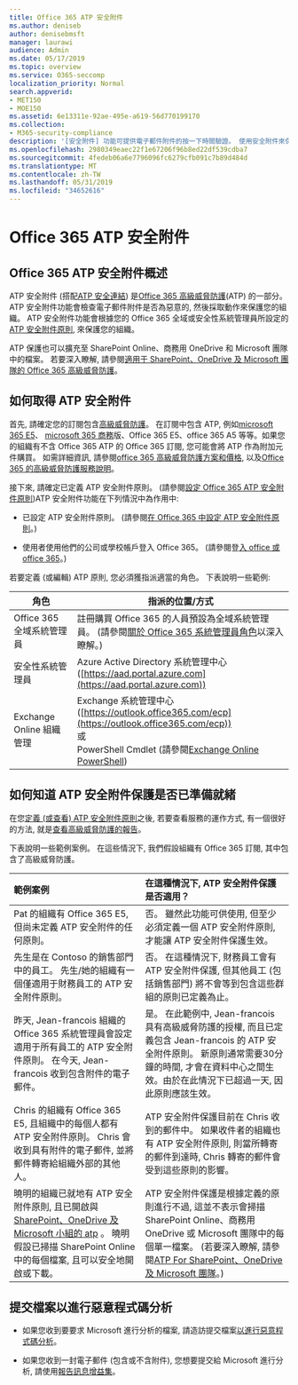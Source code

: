 ```yaml
---
title: Office 365 ATP 安全附件
ms.author: deniseb
author: denisebmsft
manager: laurawi
audience: Admin
ms.date: 05/17/2019
ms.topic: overview
ms.service: O365-seccomp
localization_priority: Normal
search.appverid:
- MET150
- MOE150
ms.assetid: 6e13311e-92ae-495e-a619-56d770199170
ms.collection:
- M365-security-compliance
description: '[安全附件] 功能可提供電子郵件附件的按一下時間驗證。 使用安全附件來保護您的組織, 防止他人以電子郵件傳送或接收的惡意檔案。'
ms.openlocfilehash: 2980349eaec22f1e67206f96b8ed22df539cdba7
ms.sourcegitcommit: 4fedeb06a6e7796096fc6279cfb091c7b89d484d
ms.translationtype: MT
ms.contentlocale: zh-TW
ms.lasthandoff: 05/31/2019
ms.locfileid: "34652616"
---
```

# <a name="office-365-atp-safe-attachments"></a>Office 365 ATP 安全附件

## <a name="overview-of-office-365-atp-safe-attachments"></a>Office 365 ATP 安全附件概述

ATP 安全附件 (搭配[ATP 安全連結](atp-safe-links.md)) 是[Office 365 高級威脅防護](office-365-atp.md)(ATP) 的一部分。 ATP 安全附件功能會檢查電子郵件附件是否為惡意的, 然後採取動作來保護您的組織。 ATP 安全附件功能會根據您的 Office 365 全域或安全性系統管理員所設定的[ATP 安全附件原則](set-up-atp-safe-attachments-policies.md), 來保護您的組織。 
  
ATP 保護也可以擴充至 SharePoint Online、商務用 OneDrive 和 Microsoft 團隊中的檔案。 若要深入瞭解, 請參閱[適用于 SharePoint、OneDrive 及 Microsoft 團隊的 Office 365 高級威脅防護](atp-for-spo-odb-and-teams.md)。
  
## <a name="how-to-get-atp-safe-attachments"></a>如何取得 ATP 安全附件

首先, 請確定您的訂閱包含[高級威脅防護](office-365-atp.md)。 在訂閱中包含 ATP, 例如[microsoft 365 E5](https://www.microsoft.com/microsoft-365/enterprise/home)、 [microsoft 365 商務](https://www.microsoft.com/microsoft-365/business)版、Office 365 E5、office 365 A5 等等。如果您的組織有不含 Office 365 ATP 的 Office 365 訂閱, 您可能會將 ATP 作為附加元件購買。 如需詳細資訊, 請參閱[office 365 高級威脅防護方案和價格](https://products.office.com/exchange/advance-threat-protection), 以及[Office 365 的高級威脅防護服務說明](https://docs.microsoft.com/office365/servicedescriptions/office-365-advanced-threat-protection-service-description)。 

接下來, 請確定已定義 ATP 安全附件原則。 (請參閱[設定 Office 365 ATP 安全附件原則](set-up-atp-safe-attachments-policies.md))ATP 安全附件功能在下列情況中為作用中:
  
- 已設定 ATP 安全附件原則。 (請參閱[在 Office 365 中設定 ATP 安全附件原則](set-up-atp-safe-attachments-policies.md)。)

- 使用者使用他們的公司或學校帳戶登入 Office 365。 (請參閱登[入 office 或 office 365](https://support.office.com/article/b9582171-fd1f-4284-9846-bdd72bb28426)。)

若要定義 (或編輯) ATP 原則, 您必須獲指派適當的角色。 下表說明一些範例:

|角色  |指派的位置/方式  |
|---------|---------|
|Office 365 全域系統管理員 |註冊購買 Office 365 的人員預設為全域系統管理員。 (請參閱[關於 Office 365 系統管理員角色](https://docs.microsoft.com/office365/admin/add-users/about-admin-roles)以深入瞭解。)         |
|安全性系統管理員 |Azure Active Directory 系統管理中心 ([https://aad.portal.azure.com](https://aad.portal.azure.com))|
|Exchange Online 組織管理 |Exchange 系統管理中心 ([https://outlook.office365.com/ecp](https://outlook.office365.com/ecp)) <br>或 <br>  PowerShell Cmdlet (請參閱[Exchange Online PowerShell](https://docs.microsoft.com/powershell/exchange/exchange-online/exchange-online-powershell?view=exchange-ps)) |

## <a name="how-to-know-if-atp-safe-attachments-protection-is-in-place"></a>如何知道 ATP 安全附件保護是否已準備就緒

在您[定義 (或查看) ATP 安全附件原則](set-up-atp-safe-attachments-policies.md)之後, 若要查看服務的運作方式, 有一個很好的方法, 就是[查看高級威脅防護的報告](view-reports-for-atp.md)。
  
下表說明一些範例案例。 在這些情況下, 我們假設組織有 Office 365 訂閱, 其中包含了高級威脅防護。
  
|**範例案例**|**在這種情況下, ATP 安全附件保護是否適用？**|
|:-----|:-----|
|Pat 的組織有 Office 365 E5, 但尚未定義 ATP 安全附件的任何原則。  <br/> |否。 雖然此功能可供使用, 但至少必須定義一個 ATP 安全附件原則, 才能讓 ATP 安全附件保護生效。  <br/> |
|先生是在 Contoso 的銷售部門中的員工。 先生/她的組織有一個僅適用于財務員工的 ATP 安全附件原則。  <br/> |否。 在這種情況下, 財務員工會有 ATP 安全附件保護, 但其他員工 (包括銷售部門) 將不會等到包含這些群組的原則已定義為止。  <br/> |
|昨天, Jean-francois 組織的 Office 365 系統管理員會設定適用于所有員工的 ATP 安全附件原則。 在今天, Jean-francois 收到包含附件的電子郵件。  <br/> |是。 在此範例中, Jean-francois 具有高級威脅防護的授權, 而且已定義包含 Jean-francois 的 ATP 安全附件原則。 新原則通常需要30分鐘的時間, 才會在資料中心之間生效。由於在此情況下已超過一天, 因此原則應該生效。  <br/> |
|Chris 的組織有 Office 365 E5, 且組織中的每個人都有 ATP 安全附件原則。 Chris 會收到具有附件的電子郵件, 並將郵件轉寄給組織外部的其他人。  <br/> |ATP 安全附件保護目前在 Chris 收到的郵件中。 如果收件者的組織也有 ATP 安全附件原則, 則當所轉寄的郵件到達時, Chris 轉寄的郵件會受到這些原則的影響。  <br/> |
|曉明的組織已就地有 ATP 安全附件原則, 且已開啟與[SharePoint、OneDrive 及 Microsoft 小組的 atp](atp-for-spo-odb-and-teams.md) 。 曉明假設已掃描 SharePoint Online 中的每個檔案, 且可以安全地開啟或下載。  <br/> |ATP 安全附件保護是根據定義的原則進行不過, 這並不表示會掃描 SharePoint Online、商務用 OneDrive 或 Microsoft 團隊中的每個單一檔案。 (若要深入瞭解, 請參閱[ATP For SharePoint、OneDrive 及 Microsoft 團隊](atp-for-spo-odb-and-teams.md)。)  <br/> |

## <a name="submitting-files-for-malware-analysis"></a>提交檔案以進行惡意程式碼分析

- 如果您收到要要求 Microsoft 進行分析的檔案, 請造訪提交檔案[以進行惡意程式碼分析](https://aka.ms/wdsi/submit)。

- 如果您收到一封電子郵件 (包含或不含附件), 您想要提交給 Microsoft 進行分析, 請使用[報告訊息增益集](enable-the-report-message-add-in.md)。
